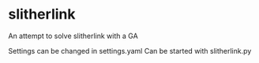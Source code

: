 # slitherlink
An attempt to solve slitherlink with a GA

Settings can be changed in settings.yaml
Can be started with slitherlink.py
